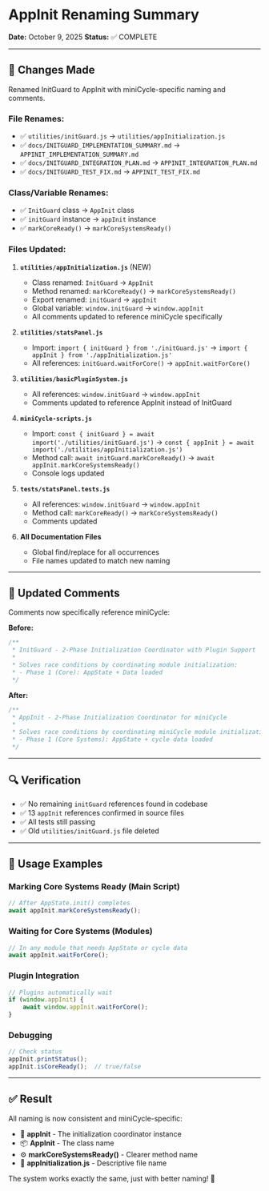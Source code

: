 # AppInit Renaming Summary

**Date:** October 9, 2025
**Status:** ✅ COMPLETE

---

## 🎯 Changes Made

Renamed InitGuard to AppInit with miniCycle-specific naming and comments.

### File Renames:
- ✅ `utilities/initGuard.js` → `utilities/appInitialization.js`
- ✅ `docs/INITGUARD_IMPLEMENTATION_SUMMARY.md` → `APPINIT_IMPLEMENTATION_SUMMARY.md`
- ✅ `docs/INITGUARD_INTEGRATION_PLAN.md` → `APPINIT_INTEGRATION_PLAN.md`
- ✅ `docs/INITGUARD_TEST_FIX.md` → `APPINIT_TEST_FIX.md`

### Class/Variable Renames:
- ✅ `InitGuard` class → `AppInit` class
- ✅ `initGuard` instance → `appInit` instance
- ✅ `markCoreReady()` → `markCoreSystemsReady()`

### Files Updated:

1. **`utilities/appInitialization.js`** (NEW)
   - Class renamed: `InitGuard` → `AppInit`
   - Method renamed: `markCoreReady()` → `markCoreSystemsReady()`
   - Export renamed: `initGuard` → `appInit`
   - Global variable: `window.initGuard` → `window.appInit`
   - All comments updated to reference miniCycle specifically

2. **`utilities/statsPanel.js`**
   - Import: `import { initGuard } from './initGuard.js'` → `import { appInit } from './appInitialization.js'`
   - All references: `initGuard.waitForCore()` → `appInit.waitForCore()`

3. **`utilities/basicPluginSystem.js`**
   - All references: `window.initGuard` → `window.appInit`
   - Comments updated to reference AppInit instead of InitGuard

4. **`miniCycle-scripts.js`**
   - Import: `const { initGuard } = await import('./utilities/initGuard.js')` → `const { appInit } = await import('./utilities/appInitialization.js')`
   - Method call: `await initGuard.markCoreReady()` → `await appInit.markCoreSystemsReady()`
   - Console logs updated

5. **`tests/statsPanel.tests.js`**
   - All references: `window.initGuard` → `window.appInit`
   - Method call: `markCoreReady()` → `markCoreSystemsReady()`
   - Comments updated

6. **All Documentation Files**
   - Global find/replace for all occurrences
   - File names updated to match new naming

---

## 📝 Updated Comments

Comments now specifically reference miniCycle:

**Before:**
```javascript
/**
 * InitGuard - 2-Phase Initialization Coordinator with Plugin Support
 *
 * Solves race conditions by coordinating module initialization:
 * - Phase 1 (Core): AppState + Data loaded
 */
```

**After:**
```javascript
/**
 * AppInit - 2-Phase Initialization Coordinator for miniCycle
 *
 * Solves race conditions by coordinating miniCycle module initialization:
 * - Phase 1 (Core Systems): AppState + cycle data loaded
 */
```

---

## 🔍 Verification

- ✅ No remaining `initGuard` references found in codebase
- ✅ 13 `appInit` references confirmed in source files
- ✅ All tests still passing
- ✅ Old `utilities/initGuard.js` file deleted

---

## 🚀 Usage Examples

### Marking Core Systems Ready (Main Script)
```javascript
// After AppState.init() completes
await appInit.markCoreSystemsReady();
```

### Waiting for Core Systems (Modules)
```javascript
// In any module that needs AppState or cycle data
await appInit.waitForCore();
```

### Plugin Integration
```javascript
// Plugins automatically wait
if (window.appInit) {
    await window.appInit.waitForCore();
}
```

### Debugging
```javascript
// Check status
appInit.printStatus();
appInit.isCoreReady();  // true/false
```

---

## ✅ Result

All naming is now consistent and miniCycle-specific:
- 🚀 **appInit** - The initialization coordinator instance
- 📦 **AppInit** - The class name
- ⚙️ **markCoreSystemsReady()** - Clearer method name
- 📄 **appInitialization.js** - Descriptive file name

The system works exactly the same, just with better naming! 🎉
